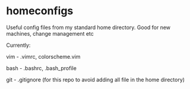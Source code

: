 # homeconfigs
Useful config files from my standard home directory. Good for new machines, change management etc 

Currently:

vim - .vimrc, colorscheme.vim

bash - .bashrc, .bash_profile

git - .gitignore (for this repo to avoid adding all file in the home directory)
